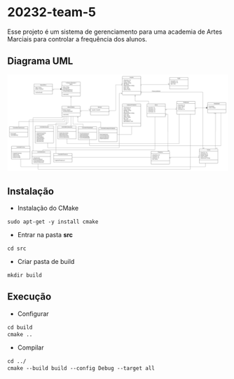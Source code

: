 # 20232-team-5
Esse projeto é um sistema de gerenciamento para uma academia de Artes Marciais para controlar a frequência dos alunos.

## Diagrama UML
![Diagrama Paiva Team](./img/uml_tp_final.jpeg)

## Instalação
- Instalação do CMake
```
sudo apt-get -y install cmake
```
- Entrar na pasta **src**
```
cd src
```
- Criar pasta de build
```
mkdir build
```
## Execução
- Configurar
```
cd build
cmake ..
```
- Compilar
```
cd ../
cmake --build build --config Debug --target all
```
